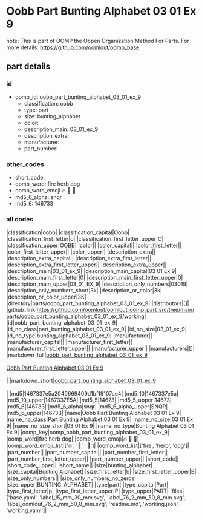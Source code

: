 # Oobb Part Bunting Alphabet 03 01 Ex 9  

note: This is part of OOMP the Oopen Organization Method For Parts. For more details: https://github.com/oomlout/oomp_base

##  part details





### id
* oomp_id: oobb_part_bunting_alphabet_03_01_ex_9
  * classification: oobb
  * type: part
  * size: bunting_alphabet
  * color: 
  * description_main: 03_01_ex_9
  * description_extra: 
  * manufacturer: 
  * part_number: 

### other_codes
* short_code: 
* oomp_word: fire herb dog
* oomp_word_emoji :fire: :herb: :dog:
* md5_6_alpha: snqr
* md5_6: 146733

### all codes 
|classification|oobb|
|classification_capital|Oobb|
|classification_first_letter|o|
|classification_first_letter_upper|O|
|classification_upper|OOBB|
|color||
|color_capital||
|color_first_letter||
|color_first_letter_upper||
|color_upper||
|description_extra||
|description_extra_capital||
|description_extra_first_letter||
|description_extra_first_letter_upper||
|description_extra_upper||
|description_main|03_01_ex_9|
|description_main_capital|03 01 Ex 9|
|description_main_first_letter|0|
|description_main_first_letter_upper|0|
|description_main_upper|03_01_EX_9|
|description_only_numbers|03019|
|description_only_numbers_short|3k|
|description_or_color|3k|
|description_or_color_upper|3K|
|directory|parts/oobb_part_bunting_alphabet_03_01_ex_9|
|distributors|[]|
|github_link|https://github.com/oomlout/oomlout_oomp_part_src/tree/main/parts/oobb_part_bunting_alphabet_03_01_ex_9/working|
|id|oobb_part_bunting_alphabet_03_01_ex_9|
|id_no_class|part_bunting_alphabet_03_01_ex_9|
|id_no_size|03_01_ex_9|
|id_no_type|bunting_alphabet_03_01_ex_9|
|manufacturer||
|manufacturer_capital||
|manufacturer_first_letter||
|manufacturer_first_letter_upper||
|manufacturer_upper||
|manufacturers|[]|
|markdown_full|[oobb_part_bunting_alphabet_03_01_ex_9](https://github.com/oomlout/oomlout_oomp_part_src/tree/main/parts/oobb_part_bunting_alphabet_03_01_ex_9/working)<br>[](https://github.com/oomlout/oomlout_oomp_part_src/tree/main/parts/oobb_part_bunting_alphabet_03_01_ex_9/working)<br>[Oobb Part Bunting Alphabet 03 01 Ex 9](https://github.com/oomlout/oomlout_oomp_part_src/tree/main/parts/oobb_part_bunting_alphabet_03_01_ex_9/working)<br><br>|
|markdown_short|[oobb_part_bunting_alphabet_03_01_ex_9](https://github.com/oomlout/oomlout_oomp_part_src/tree/main/parts/oobb_part_bunting_alphabet_03_01_ex_9/working)<br><br>|
|md5|1467337e5a2040669409d1bf19107ce4|
|md5_10|1467337e5a|
|md5_10_upper|1467337E5A|
|md5_5|14673|
|md5_5_upper|14673|
|md5_6|146733|
|md5_6_alpha|snqr|
|md5_6_alpha_upper|SNQR|
|md5_6_upper|146733|
|name|Oobb Part Bunting Alphabet 03 01 Ex 9|
|name_no_class|Part Bunting Alphabet 03 01 Ex 9|
|name_no_size|03 01 Ex 9|
|name_no_size_short|03 01 Ex 9|
|name_no_type|Bunting Alphabet 03 01 Ex 9|
|oomp_key|oomp_oobb_part_bunting_alphabet_03_01_ex_9|
|oomp_word|fire herb dog|
|oomp_word_emoji|:fire: :herb: :dog:|
|oomp_word_emoji_list|[':fire:', ':herb:', ':dog:']|
|oomp_word_list|['fire', 'herb', 'dog']|
|part_number||
|part_number_capital||
|part_number_first_letter||
|part_number_first_letter_upper||
|part_number_upper||
|short_code||
|short_code_upper||
|short_name||
|size|bunting_alphabet|
|size_capital|Bunting Alphabet|
|size_first_letter|b|
|size_first_letter_upper|B|
|size_only_numbers||
|size_only_numbers_no_zeros||
|size_upper|BUNTING_ALPHABET|
|type|part|
|type_capital|Part|
|type_first_letter|p|
|type_first_letter_upper|P|
|type_upper|PART|
|files|['base.yaml', 'label_15_mm_30_mm.svg', 'label_76_2_mm_50_8_mm.svg', 'label_oomlout_76_2_mm_50_8_mm.svg', 'readme.md', 'working.json', 'working.yaml']|
